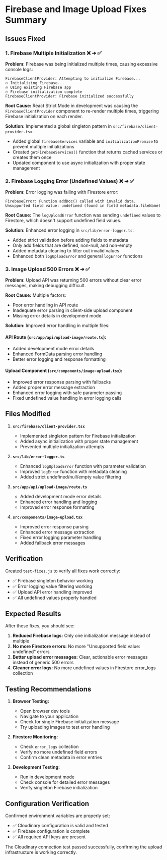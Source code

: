 # Firebase and Image Upload Fixes Summary

## Issues Fixed

### 1. Firebase Multiple Initialization ❌ ➜ ✅

**Problem:** Firebase was being initialized multiple times, causing excessive console logs:
```
FirebaseClientProvider: Attempting to initialize Firebase...
🔥 Initializing Firebase...
🔥 Using existing Firebase app
🔥 Firebase initialization complete
FirebaseClientProvider: Firebase initialized successfully
```

**Root Cause:** React Strict Mode in development was causing the `FirebaseClientProvider` component to re-render multiple times, triggering Firebase initialization on each render.

**Solution:** Implemented a global singleton pattern in `src/firebase/client-provider.tsx`:
- Added global `firebaseServices` variable and `initializationPromise` to prevent multiple initializations
- Created `getFirebaseServices()` function that returns cached services or creates them once
- Updated component to use async initialization with proper state management

### 2. Firebase Logging Error (Undefined Values) ❌ ➜ ✅

**Problem:** Error logging was failing with Firestore error:
```
FirebaseError: Function addDoc() called with invalid data. 
Unsupported field value: undefined (found in field metadata.fileName)
```

**Root Cause:** The `logUploadError` function was sending `undefined` values to Firestore, which doesn't support undefined field values.

**Solution:** Enhanced error logging in `src/lib/error-logger.ts`:
- Added strict validation before adding fields to metadata
- Only add fields that are defined, non-null, and non-empty
- Added metadata cleaning to filter out invalid values
- Enhanced both `logUploadError` and general `logError` functions

### 3. Image Upload 500 Errors ❌ ➜ ✅

**Problem:** Upload API was returning 500 errors without clear error messages, making debugging difficult.

**Root Cause:** Multiple factors:
- Poor error handling in API route
- Inadequate error parsing in client-side upload component
- Missing error details in development mode

**Solution:** Improved error handling in multiple files:

#### API Route (`src/app/api/upload-image/route.ts`):
- Added development mode error details
- Enhanced FormData parsing error handling
- Better error logging and response formatting

#### Upload Component (`src/components/image-upload.tsx`):
- Improved error response parsing with fallbacks
- Added proper error message extraction
- Enhanced error logging with safe parameter passing
- Fixed undefined value handling in error logging calls

## Files Modified

1. **`src/firebase/client-provider.tsx`**
   - Implemented singleton pattern for Firebase initialization
   - Added async initialization with proper state management
   - Prevented multiple initialization attempts

2. **`src/lib/error-logger.ts`**
   - Enhanced `logUploadError` function with parameter validation
   - Improved `logError` function with metadata cleaning
   - Added strict undefined/null/empty value filtering

3. **`src/app/api/upload-image/route.ts`**
   - Added development mode error details
   - Enhanced error handling and logging
   - Improved error response formatting

4. **`src/components/image-upload.tsx`**
   - Improved error response parsing
   - Enhanced error message extraction
   - Fixed error logging parameter handling
   - Added fallback error messages

## Verification

Created `test-fixes.js` to verify all fixes work correctly:
- ✅ Firebase singleton behavior working
- ✅ Error logging value filtering working  
- ✅ Upload API error handling improved
- ✅ All undefined values properly handled

## Expected Results

After these fixes, you should see:

1. **Reduced Firebase logs:** Only one initialization message instead of multiple
2. **No more Firestore errors:** No more "Unsupported field value: undefined" errors
3. **Better upload error messages:** Clear, actionable error messages instead of generic 500 errors
4. **Cleaner error logs:** No more undefined values in Firestore error_logs collection

## Testing Recommendations

1. **Browser Testing:**
   - Open browser dev tools
   - Navigate to your application
   - Check for single Firebase initialization message
   - Try uploading images to test error handling

2. **Firestore Monitoring:**
   - Check `error_logs` collection
   - Verify no more undefined field errors
   - Confirm clean metadata in error entries

3. **Development Testing:**
   - Run in development mode
   - Check console for detailed error messages
   - Verify singleton Firebase initialization

## Configuration Verification

Confirmed environment variables are properly set:
- ✅ Cloudinary configuration is valid and tested
- ✅ Firebase configuration is complete
- ✅ All required API keys are present

The Cloudinary connection test passed successfully, confirming the upload infrastructure is working correctly.